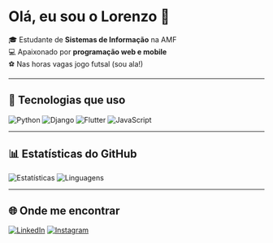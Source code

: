 # Olá, eu sou o Lorenzo 👋  

🎓 Estudante de **Sistemas de Informação** na AMF  
💻 Apaixonado por **programação web e mobile**  
⚽ Nas horas vagas jogo futsal (sou ala!)  

---

## 🚀 Tecnologias que uso
![Python](https://img.shields.io/badge/-Python-3776AB?style=flat&logo=python&logoColor=fff)
![Django](https://img.shields.io/badge/-Django-092E20?style=flat&logo=django&logoColor=fff)
![Flutter](https://img.shields.io/badge/-Flutter-02569B?style=flat&logo=flutter&logoColor=fff)
![JavaScript](https://img.shields.io/badge/-JavaScript-F7DF1E?style=flat&logo=javascript&logoColor=000)

---

## 📊 Estatísticas do GitHub
![Estatísticas](https://github-readme-stats.vercel.app/api?username=SEU_USUARIO&show_icons=true&theme=radical)
![Linguagens](https://github-readme-stats.vercel.app/api/top-langs/?username=SEU_USUARIO&layout=compact&theme=radical)

---

## 🌐 Onde me encontrar
[![LinkedIn](https://img.shields.io/badge/LinkedIn-0e76a8?style=flat&logo=linkedin&logoColor=white)](https://www.linkedin.com/in/SEU-LINK)
[![Instagram](https://img.shields.io/badge/Instagram-E4405F?style=flat&logo=instagram&logoColor=white)](https://instagram.com/SEU_USER)
